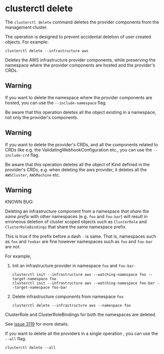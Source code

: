 # clusterctl delete

The `clusterctl delete` command deletes the provider components from the management cluster.

The operation is designed to prevent accidental deletion of user created objects. For example:

```shell
clusterctl delete --infrastructure aws
```

Deletes the AWS infrastructure provider components, while preserving the namespace where the provider components are hosted and
the provider's CRDs.

<aside class="note warning">

<h1>Warning</h1>

If you want to delete the namespace where the provider components are hosted, you can use the `--include-namespace` flag.

Be aware that this operation deletes all the object existing in a namespace, not only the provider's components.

</aside> 

<aside class="note warning">

<h1>Warning</h1>

If you want to delete the provider's CRDs, and all the components related to CRDs like e.g. the ValidatingWebhookConfiguration etc.,
you can use the `--include-crd` flag.

Be aware that this operation deletes all the object of Kind defined in the provider's CRDs, e.g. when deleting
the aws provider, it deletes all the `AWSCluster`, `AWSMachine` etc.

</aside>

<aside class="note warning">

<h1>Warning</h1>

KNOWN BUG:

Deleting an infrastructure component from a namespace _that share
the same prefix_ with other namespaces (e.g. `foo` and `foo-bar`) will result
in erroneous deletion of cluster scoped objects such as `ClusterRole` and
`ClusterRoleBindings` that share the same namespace prefix.

This is true if the prefix before a dash `-` is same. That is, namespaces such
as `foo` and `foobar` are fine however namespaces such as `foo` and `foo-bar`
are not.

For example,

1. Init an infrastructure provider in namespace `foo` and `foo-bar`.
    ```
    clusterctl init --infrastructure aws --watching-namespace foo --target-namespace foo
    clusterctl init --infrastructure aws --watching-namespace foo-bar --target-namespace foo-bar
    ```
1. Delete infrastructure components from namespace `foo`
    ```
    clusterctl delete --infrastructure aws --namespace foo
    ```

ClusterRole and ClusterRoleBindings for both the namespaces are deleted.

See [issue 3119] for more details.

</aside>

If you want to delete all the providers in a single operation , you can use the `--all` flag.

```shell
clusterctl delete --all
```
[issue 3119]: https://github.com/kubernetes-sigs/cluster-api/issues/3119
